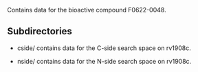 Contains data for the bioactive compound F0622-0048.

## Subdirectories

- cside/ contains data for the C-side search space on rv1908c.

- nside/ contains data for the N-side search space on rv1908c.

